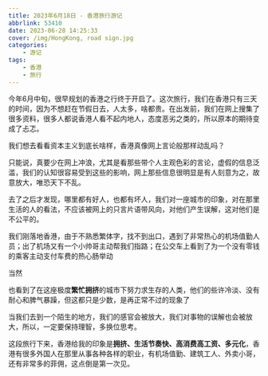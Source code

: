 ```yaml
---
title: 2023年6月18日 - 香港旅行游记
abbrlink: 53410
date: 2023-06-28 14:25:33
cover: /img/HongKong, road sign.jpg
categories: 
    - 游记
tags: 
    - 香港
    - 旅行
---
```


今年6月中旬，很早规划的香港之行终于开启了。这次旅行，我们在香港只有三天的时间，因为不想赶在节假日去，人太多，啥都贵。在出发前，我们在网上搜集了很多资料，很多人都说香港人看不起内地人，态度恶劣之类的，所以原本的期待变成了忐忑。

我们想去看看资本主义到底长啥样，香港真像网上言论般那样动乱吗？

只能说，真要少在网上冲浪，尤其是看那些带个人主观色彩的言论，虚假的信息泛滥，我们的认知很容易受到这些的影响，网上那些信息很明显是有人刻意为之，故意放大，唯恐天下不乱。

去了之后才发现，哪里都有好人，也都有坏人，我们对一座城市的印象，对在那里生活的人的看法，不应该被网上的只言片语带风向，对他们产生误解，这对他们是不公平的。

我们刚落地香港，由于不熟悉繁体字，找不到出口，遇到了非常热心的机场值勤人员；出了机场又有一个小帅哥主动帮我们指路；在公交车上看到了为一个没有零钱的乘客主动支付车费的热心肠举动

当然

也看到了在这座极度**繁忙拥挤**的城市下努力求生存的人类，他们的些许冷淡、没有耐心和脾气暴躁，但这都只是少数，是再正常不过的现象了

当我们去到一个陌生的地方，我们的感官会被放大，我们对事物的误解也会被放大，所以，一定要保持理智，多换位思考。

这段旅行下来，香港给我的印象是**拥挤、生活节奏快、高消费高工资、多元化**，香港有很多外国人在那里从事各种各样的职业，有机场值勤、建筑工人、外卖小哥，还有非常多的菲佣，这点倒是第一次见。